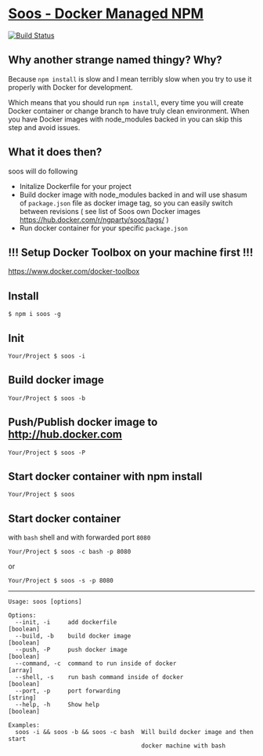 [Soos - Docker Managed NPM](https://www.youtube.com/watch?v=XiuRv8RgaFk)
==================

[![Build Status](https://travis-ci.org/ngParty/soos.svg?branch=master)](https://travis-ci.org/ngParty/soos)

## Why another strange named thingy? Why?

Because `npm install` is slow and I mean terribly slow when you try to use it properly with Docker for development.

Which means that you should run `npm install`, every time you will create Docker container or change branch to have truly clean environment. When you have Docker images with node_modules backed in you can skip this step and avoid  issues.

## What it does then?

soos will do following

- Initalize Dockerfile for your project
- Build docker image with node_modules backed in and will use shasum of `package.json` file as docker image tag, so you can easily switch between revisions ( see list of Soos own Docker images https://hub.docker.com/r/ngparty/soos/tags/ )
- Run docker container for your specific `package.json`

## !!! Setup Docker Toolbox on your machine first !!!

https://www.docker.com/docker-toolbox

## Install

`$ npm i soos -g`

## Init

`Your/Project $ soos -i`

## Build docker image

`Your/Project $ soos -b`

## Push/Publish docker image to http://hub.docker.com

`Your/Project $ soos -P`

## Start docker container with npm install

`Your/Project $ soos`

## Start docker container

with `bash` shell and with forwarded port `8080`

`Your/Project $ soos -c bash -p 8080`

or

`Your/Project $ soos -s -p 8080`

---

```
Usage: soos [options]

Options:
  --init, -i     add dockerfile                                        [boolean]
  --build, -b    build docker image                                    [boolean]
  --push, -P     push docker image                                     [boolean]
  --command, -c  command to run inside of docker                         [array]
  --shell, -s    run bash command inside of docker                     [boolean]
  --port, -p     port forwarding                                        [string]
  --help, -h     Show help                                             [boolean]

Examples:
  soos -i && soos -b && soos -c bash  Will build docker image and then start
                                      docker machine with bash
```
